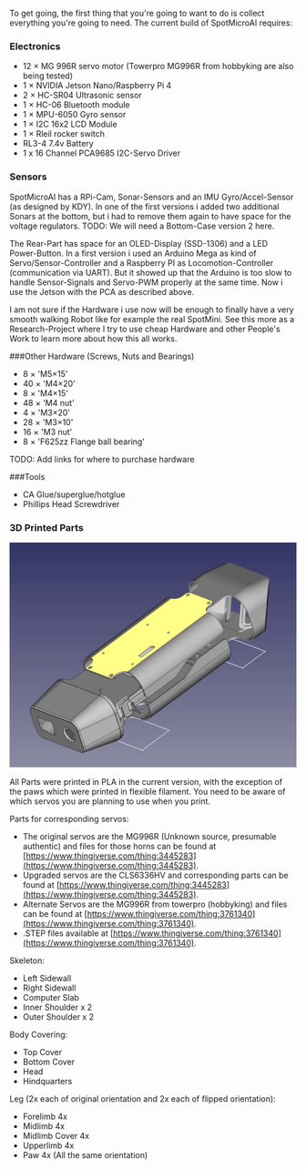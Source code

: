 
To get going, the first thing that you're going to want to do is collect everything you're going to need. The current build of SpotMicroAI requires:
### Electronics 
- 12 × MG 996R servo motor (Towerpro MG996R from hobbyking are also being tested)
- 1 × NVIDIA Jetson Nano/Raspberry Pi 4
- 2 × HC-SR04 Ultrasonic sensor 
- 1 × HC-06 Bluetooth module 
- 1 × MPU-6050 Gyro sensor 
- 1 × I2C 16x2 LCD Module 
- 1 × Rleil rocker switch 
- RL3-4 7.4v Battery
- 1 x 16 Channel PCA9685 I2C-Servo Driver

### Sensors

SpotMicroAI has a RPi-Cam, Sonar-Sensors and an IMU Gyro/Accel-Sensor (as designed by KDY). In one of the first versions i added two additional Sonars at the bottom, but i had to remove them again to have space for the voltage regulators. 
TODO: We will need a Bottom-Case version 2 here.

The Rear-Part has space for an OLED-Display (SSD-1306) and a LED Power-Button.
In a first version i used an Arduino Mega as kind of Servo/Sensor-Controller and a Raspberry PI as Locomotion-Controller (communication via UART). But it showed up that the Arduino is too slow to handle Sensor-Signals and Servo-PWM properly at the same time. Now i use the Jetson with the PCA as described above.

I am not sure if the Hardware i use now will be enough to finally have a very smooth walking Robot like for example the real SpotMini. See this more as a Research-Project where I try to use cheap Hardware and other People's Work to learn more about how this all works. 

###Other Hardware (Screws, Nuts and Bearings)
- 8 × 'M5×15' 
- 40 × 'M4×20' 
- 8 × 'M4×15' 
- 48 × 'M4 nut' 
- 4 × 'M3×20' 
- 28 × 'M3×10' 
- 16 × 'M3 nut' 
- 8 × 'F625zz Flange ball bearing'

TODO: Add links for where to purchase hardware

###Tools
- CA Glue/superglue/hotglue
- Phillips Head Screwdriver


### 3D Printed Parts
![Parts](assets/SpotMicroAI_FreeCad.png)

All Parts were printed in PLA in the current version, with the exception of the paws which were printed in flexible filament. You need to be aware of which servos you are planning to use when you print. 

Parts for corresponding servos:

- The original servos are the MG996R (Unknown source, presumable authentic) and files for those horns can be found at [https://www.thingiverse.com/thing:3445283](https://www.thingiverse.com/thing:3445283). 
- Upgraded servos are the CLS6336HV and corresponding parts can be found at [https://www.thingiverse.com/thing:3445283](https://www.thingiverse.com/thing:3445283).
- Alternate Servos are the MG996R from towerpro (hobbyking) and files can be found at [https://www.thingiverse.com/thing:3761340](https://www.thingiverse.com/thing:3761340).
- .STEP files available at [https://www.thingiverse.com/thing:3761340](https://www.thingiverse.com/thing:3761340).

Skeleton:

- Left Sidewall
- Right Sidewall
- Computer Slab
- Inner Shoulder x 2
- Outer Shoulder x 2

Body Covering:

- Top Cover
- Bottom Cover
- Head
- Hindquarters

Leg (2x each of original orientation and 2x each of flipped orientation):

- Forelimb 4x
- Midlimb 4x
- Midlimb Cover 4x
- Upperlimb 4x
- Paw 4x (All the same orientation)